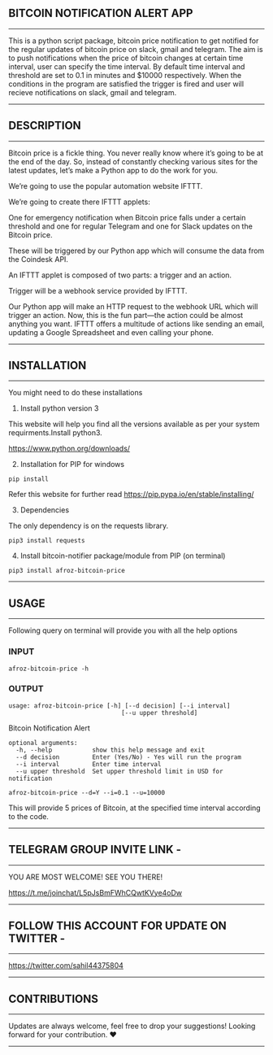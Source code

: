 ## BITCOIN NOTIFICATION ALERT APP
-----------------------------------------------------------------------------------------------------------------------------------------------

This is a python script package, bitcoin price notification to get notified for the regular updates of bitcoin price on slack, gmail and telegram. 
The aim is to push notifications when the price of bitcoin changes at certain time interval, user can specify the time interval. By default time interval and threshold are set to 0.1 in minutes and $10000 respectively.
When the conditions in the program are satisfied the trigger is fired and user will recieve notifications on slack, gmail and telegram.


-----------------------------------------------------------------------------------------------------------------------------------------------
## DESCRIPTION 
-----------------------------------------------------------------------------------------------------------------------------------------------

Bitcoin price is a fickle thing. You never really know where it’s going to be at the end of the day. So, instead of constantly checking various sites for the latest updates, let’s make a Python app to do the work for you.

We’re going to use the popular automation website IFTTT.

We’re going to create there IFTTT applets:

One for emergency notification when Bitcoin price falls under a certain threshold and
one for regular Telegram and one for Slack updates on the Bitcoin price.

These will be triggered by our Python app which will consume the data from the Coindesk API.

An IFTTT applet is composed of two parts: a trigger and an action.

Trigger will be a webhook service provided by IFTTT.

Our Python app will make an HTTP request to the webhook URL which will trigger an action. Now, this is the fun part—the action could be almost anything you want. IFTTT offers a multitude of actions like sending an email, updating a Google Spreadsheet and even calling your phone.


-----------------------------------------------------------------------------------------------------------------------------------------------
## INSTALLATION
-----------------------------------------------------------------------------------------------------------------------------------------------

You might need to do these installations

1. Install python version 3

This website will help you find all the versions available as per your system requirments.Install python3.

https://www.python.org/downloads/

2. Installation for PIP for windows

```
pip install 
```

Refer this website for further read
https://pip.pypa.io/en/stable/installing/


3. Dependencies

The only dependency is on the requests library. 

```
pip3 install requests
```

4. Install bitcoin-notifier package/module from PIP (on terminal)

```
pip3 install afroz-bitcoin-price
```


-----------------------------------------------------------------------------------------------------------------------------------------------
## USAGE
-----------------------------------------------------------------------------------------------------------------------------------------------
Following query on terminal will provide you with all the help options 

### INPUT
```
afroz-bitcoin-price -h
```
### OUTPUT 
```
usage: afroz-bitcoin-price [-h] [--d decision] [--i interval]
                               [--u upper threshold]
```

Bitcoin Notification Alert
```
optional arguments:
  -h, --help           show this help message and exit
  --d decision         Enter (Yes/No) - Yes will run the program
  --i interval         Enter time interval
  --u upper threshold  Set upper threshold limit in USD for notification
```

```
afroz-bitcoin-price --d=Y --i=0.1 --u=10000
```

This will provide 5 prices of Bitcoin, at the specified time interval according to the code.


-----------------------------------------------------------------------------------------------------------------------------------------------
## TELEGRAM GROUP INVITE LINK - 
-----------------------------------------------------------------------------------------------------------------------------------------------

YOU ARE MOST WELCOME! SEE YOU THERE!

https://t.me/joinchat/L5pJsBmFWhCQwtKVye4oDw



-----------------------------------------------------------------------------------------------------------------------------------------------
## FOLLOW THIS ACCOUNT FOR UPDATE ON TWITTER - 
-----------------------------------------------------------------------------------------------------------------------------------------------

https://twitter.com/sahil44375804

-----------------------------------------------------------------------------------------------------------------------------------------------
## CONTRIBUTIONS
-----------------------------------------------------------------------------------------------------------------------------------------------

Updates are always welcome, feel free to drop your suggestions! 
Looking forward for your contribution. ❤️

-----------------------------------------------------------------------------------------------------------------------------------------------

